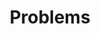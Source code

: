 ---
title: Problems
layout: collection
collection: problems
permalink: /problems/
entries_layout: list
sidebar:
  nav: physics
---